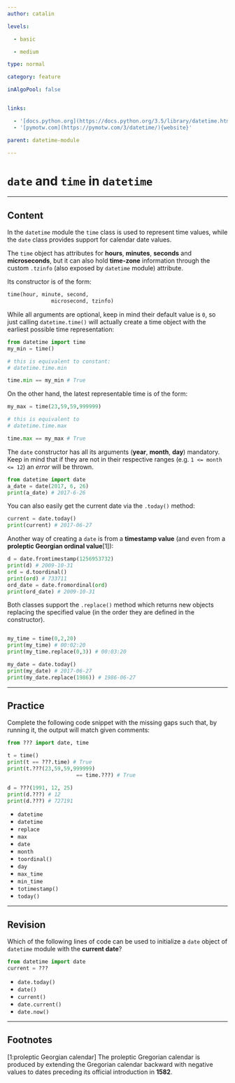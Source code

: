 ```yaml
---
author: catalin

levels:

  - basic

  - medium

type: normal

category: feature

inAlgoPool: false


links:

  - '[docs.python.org](https://docs.python.org/3.5/library/datetime.html#time-objects){website}'
  - '[pymotw.com](https://pymotw.com/3/datetime/){website}'

parent: datetime-module

---
```


# `date` and `time` in `datetime`

---
## Content

In the `datetime` module the `time` class is used to represent time values, while the `date` class provides support for calendar date values.

The `time` object has attributes for **hours**, **minutes**, **seconds** and **microseconds**, but it can also hold **time-zone** information through the custom `.tzinfo` (also exposed by `datetime` module) attribute.

Its constructor is of the form:
```python
time(hour, minute, second,
              microsecond, tzinfo)
```

While all arguments are optional, keep in mind their default value is `0`, so just calling `datetime.time()` will actually create a time object with the earliest possible time representation:
```python
from datetime import time
my_min = time()

# this is equivalent to constant:
# datetime.time.min

time.min == my_min # True

```

On the other hand, the latest representable time is of the form:
```python
my_max = time(23,59,59,999999)

# this is equivalent to
# datetime.time.max

time.max == my_max # True
```

The `date` constructor has all its arguments (**year**, **month**, **day**) mandatory. Keep in mind that if they are not in their respective ranges (e.g. `1 <= month <= 12`) an *error* will be thrown.
```python
from datetime import date
a_date = date(2017, 6, 26)
print(a_date) # 2017-6-26
```

You can also easily get the current date via the `.today()` method:
```python
current = date.today()
print(current) # 2017-06-27
```

Another way of creating a `date` is from a **timestamp value** (and even from a **proleptic Georgian ordinal value**[1]):
```python
d = date.fromtimestamp(1256953732)
print(d) # 2009-10-31
ord = d.toordinal()
print(ord) # 733711
ord_date = date.fromordinal(ord)
print(ord_date) # 2009-10-31
```

Both classes support the `.replace()` method which returns new objects replacing the specified value (in the order they are defined in the constructor).
```python

my_time = time(0,2,20)
print(my_time) # 00:02:20
print(my_time.replace(0,3)) # 00:03:20

my_date = date.today()
print(my_date) # 2017-06-27
print(my_date.replace(1986)) # 1986-06-27
```

---
## Practice

Complete the following code snippet with the missing gaps such that, by running it, the output will match given comments:
```python
from ??? import date, time

t = time()
print(t == ???.time) # True
print(t.???(23,59,59,999999)
                      == time.???) # True

d = ???(1991, 12, 25)
print(d.???) # 12
print(d.???) # 727191

```


* `datetime`
* `datetime`
* `replace`
* `max`
* `date`
* `month`
* `toordinal()`
* `day`
* `max_time`
* `min_time`
* `totimestamp()`
* `today()`

---
## Revision

Which of the following lines of code can be used to initialize a `date` object of `datetime` module with the **current date**?

```python
from datetime import date
current = ???
```


* `date.today()`
* `date()`
* `current()`
* `date.current()`
* `date.now()`

---
## Footnotes
[1:proleptic Georgian calendar]
The proleptic Gregorian calendar is produced by extending the Gregorian calendar backward with negative values to dates preceding its official introduction in **1582**.
